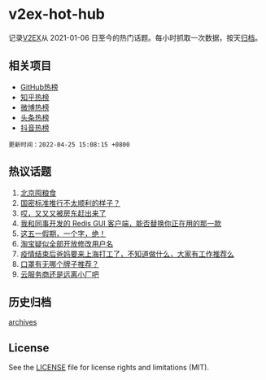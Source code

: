 # v2ex-hot-hub

 记录[V2EX](https://www.v2ex.com/)从 2021-01-06 日至今的热门话题。每小时抓取一次数据，按天[归档](archives)。
 
 ## 相关项目

- [GitHub热榜](https://github.com/lonnyzhang423/github-hot-hub)
- [知乎热榜](https://github.com/lonnyzhang423/zhihu-hot-hub)
- [微博热榜](https://github.com/lonnyzhang423/weibo-hot-hub)
- [头条热榜](https://github.com/lonnyzhang423/toutiao-hot-hub)
- [抖音热榜](https://github.com/lonnyzhang423/douyin-hot-hub)


 `更新时间：2022-04-25 15:08:15 +0800`

## 热议话题

1. [北京囤粮食](https://www.v2ex.com/t/848958)
1. [国密标准推行不太顺利的样子？](https://www.v2ex.com/t/848968)
1. [哎，又又又被房东赶出来了](https://www.v2ex.com/t/849007)
1. [我和同事开发的 Redis GUI 客户端，能否替换你正在用的那一款](https://www.v2ex.com/t/849043)
1. [这五一假期，一个字，绝！](https://www.v2ex.com/t/848952)
1. [淘宝疑似全部开放修改用户名](https://www.v2ex.com/t/849042)
1. [疫情结束后爸妈要来上海打工了，不知道做什么，大家有工作推荐么](https://www.v2ex.com/t/849092)
1. [口罩有无哪个牌子推荐？](https://www.v2ex.com/t/849041)
1. [云服务商还是远离小厂吧](https://www.v2ex.com/t/848965)

## 历史归档

[archives](archives)

## License

See the [LICENSE](LICENSE) file for license rights and limitations (MIT).
